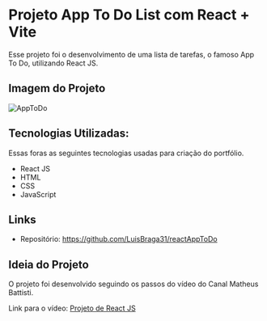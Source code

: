 # Projeto App To Do List com React + Vite

Esse projeto foi o desenvolvimento de uma lista de tarefas, o famoso App To Do, utilizando React JS.

## Imagem do Projeto

![AppToDo](https://github.com/LuisBraga31/reactAppToDo/assets/83723698/81189769-2ed7-4d03-b841-144918f46d9d)

## Tecnologias Utilizadas:

Essas foras as seguintes tecnologias usadas para criação do portfólio.

* React JS
* HTML
* CSS
* JavaScript

## Links
  - Repositório: https://github.com/LuisBraga31/reactAppToDo

## Ideia do Projeto

O projeto foi desenvolvido seguindo os passos do vídeo do Canal Matheus Battisti.

Link para o vídeo: <a href="https://www.youtube.com/watch?v=YVEVrigByKY&ab_channel=MatheusBattisti-HoradeCodar"> Projeto de React JS </a>